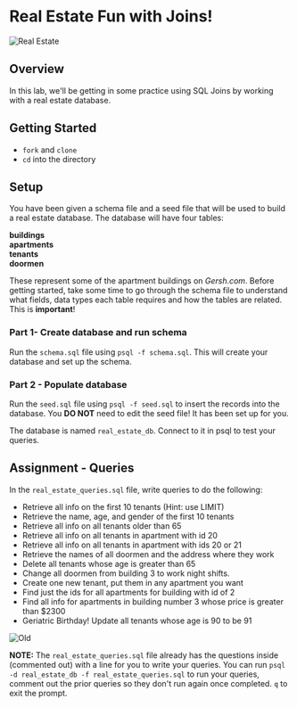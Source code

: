 # Real Estate Fun with Joins!

![Real Estate](https://external-content.duckduckgo.com/iu/?u=https%3A%2F%2Fimage.jimcdn.com%2Fapp%2Fcms%2Fimage%2Ftransf%2Fdimension%3D540x10000%3Aformat%3Dgif%2Fpath%2Fs57c53b47364b96c3%2Fimage%2Fi084a40ff15d12228%2Fversion%2F1541431625%2Fimage.gif&f=1&nofb=1)

## Overview
In this lab, we'll be getting in some practice using SQL Joins by working with a real estate database.

## Getting Started
- `fork` and `clone`
- `cd` into the directory

## Setup

You have been given a schema file and a seed file that will be used to build a real estate database. The database will have four tables:

**buildings**<br>
**apartments**<br>
**tenants**<br>
**doormen**<br>

These represent some of the apartment buildings on _Gersh.com_. Before getting started, take some time to go through the schema file to understand what fields, data types each table requires and how the tables are related. This is **important**!

### Part 1- Create database and run schema

Run the `schema.sql` file using `psql -f schema.sql`. This will create your database and set up the schema.

### Part 2 - Populate database

Run the `seed.sql` file using `psql -f seed.sql` to insert the records into the database. You **DO NOT** need to edit the seed file! It has been set up for you.

The database is named `real_estate_db`. Connect to it in psql to test your queries.

## Assignment - Queries

In the `real_estate_queries.sql` file, write queries to do the following:

- Retrieve all info on the first 10 tenants (Hint: use LIMIT)
- Retrieve the name, age, and gender of the first 10 tenants
- Retrieve all info on all tenants older than 65
- Retrieve all info on all tenants in apartment with id 20
- Retrieve all info on all tenants in apartment with ids 20 or 21
- Retrieve the names of all doormen and the address where they work
- Delete all tenants whose age is greater than 65
- Change all doormen from building 3 to work night shifts.
- Create one new tenant, put them in any apartment you want
- Find just the ids for all apartments for building with id of 2
- Find all info for apartments in building number 3 whose price is greater than $2300
- Geriatric Birthday! Update all tenants whose age is 90 to be 91

![Old](https://external-content.duckduckgo.com/iu/?u=https%3A%2F%2Fmedia3.giphy.com%2Fmedia%2F3ohrydjMTdhagyU8z6%2Fsource.gif&f=1&nofb=1)

**NOTE:** The `real_estate_queries.sql` file already has the questions inside (commented out) with a line for you to write your queries. You can run `psql -d real_estate_db -f real_estate_queries.sql` to run your queries, comment out the prior queries so they don't run again once completed. `q` to exit the prompt.
